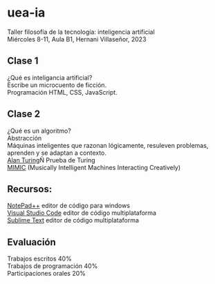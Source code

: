 # uea-ia
Taller filosofía de la tecnología: inteligencia artificial  
Miércoles 8-11, Aula B1, Hernani Villaseñor, 2023  

## Clase 1  
¿Qué es inteligancia artificial?  
Escribe un microcuento de ficción.  
Programación HTML, CSS, JavaScript.  
## Clase 2
¿Qué es un algoritmo?  
Abstracción  
Máquinas inteligentes que razonan lógicamente, resuleven problemas, aprenden y se adaptan a contexto.  
[Alan Turing](https://es.wikipedia.org/wiki/Alan_Turing)Ñ Prueba de Turing  
[MIMIC](https://mimicproject.com/about) (Musically Intelligent Machines Interacting Creatively)
## Recursos:
[NotePad++](https://notepad-plus-plus.org/downloads/) editor de código para windows  
[Visual Studio Code](https://code.visualstudio.com/) editor de código multiplataforma  
[Sublime Text](https://www.sublimetext.com/) editor de código multiplataforma  
## Evaluación
Trabajos escritos 40%  
Trabajos de programación 40%  
Participaciones orales 20%  
